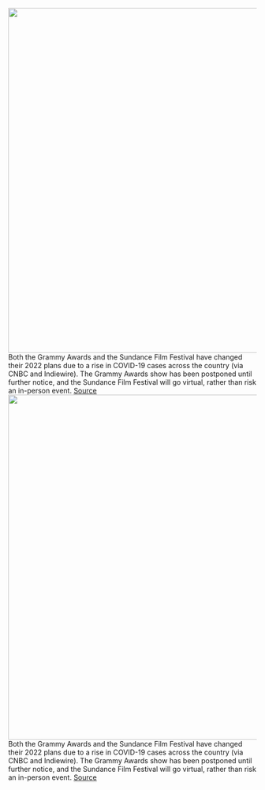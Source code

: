 <img src='https://cdn.vox-cdn.com/thumbor/4Lcc0maqKjSe-AokwwMFTKiHLOg=/0x0:6142x4095/1200x800/filters:focal(2354x1687:3336x2669)/cdn.vox-cdn.com/uploads/chorus_image/image/70352163/1340831882.0.jpg' width='700px' /><br/>
Both the Grammy Awards and the Sundance Film Festival have changed their 2022 plans due to a rise in COVID-19 cases across the country (via CNBC and Indiewire). The Grammy Awards show has been postponed until further notice, and the Sundance Film Festival will go virtual, rather than risk an in-person event.
<a href='https://www.theverge.com/2022/1/5/22869140/grammys-sundance-film-festival-postponed-virtual-omicron-coronavirus'> Source <a/><img src='https://cdn.vox-cdn.com/thumbor/4Lcc0maqKjSe-AokwwMFTKiHLOg=/0x0:6142x4095/1200x800/filters:focal(2354x1687:3336x2669)/cdn.vox-cdn.com/uploads/chorus_image/image/70352163/1340831882.0.jpg' width='700px' /><br/>
Both the Grammy Awards and the Sundance Film Festival have changed their 2022 plans due to a rise in COVID-19 cases across the country (via CNBC and Indiewire). The Grammy Awards show has been postponed until further notice, and the Sundance Film Festival will go virtual, rather than risk an in-person event.
<a href='https://www.theverge.com/2022/1/5/22869140/grammys-sundance-film-festival-postponed-virtual-omicron-coronavirus'> Source <a/>